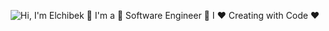 <p align="center">
  <img src="https://github.com/elchibek5/raw/main/assets/github.gif" alt="Hi, I'm Elchibek 👋 I'm a 🚀 Software Engineer 🚀 I ❤️ Creating with Code ❤️">
</p>
 

